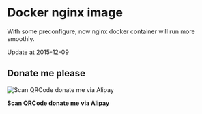 # Docker nginx image

With some preconfigure, now nginx docker container will run more smoothly.

Update at 2015-12-09

## Donate me please

![Scan QRCode donate me via Alipay](https://www.netroby.com/assets/images/alipayme.jpg)

**Scan QRCode donate me via Alipay**
